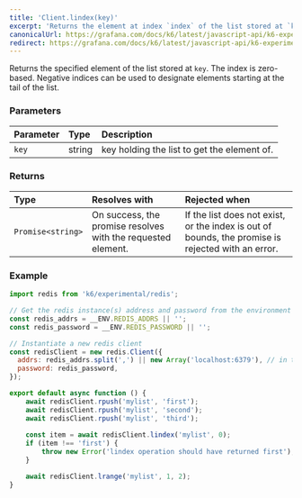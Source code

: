 ```yaml
---
title: 'Client.lindex(key)'
excerpt: 'Returns the element at index `index` of the list stored at `key`.'
canonicalUrl: https://grafana.com/docs/k6/latest/javascript-api/k6-experimental/redis/client/client-lindex/
redirect: https://grafana.com/docs/k6/latest/javascript-api/k6-experimental/redis/client/client-lindex/
---
```


Returns the specified element of the list stored at `key`. The index is zero-based. Negative indices can be used to designate elements starting at the tail of the list.

### Parameters

| Parameter | Type   | Description                                 |
| :-------- | :----- | :------------------------------------------ |
| `key`     | string | key holding the list to get the element of. |


### Returns

| Type              | Resolves with                                                | Rejected when                                                                                     |
| :---------------- | :----------------------------------------------------------- | :------------------------------------------------------------------------------------------------ |
| `Promise<string>` | On success, the promise resolves with the requested element. | If the list does not exist, or the index is out of bounds, the promise is rejected with an error. |

### Example

<CodeGroup labels={[]}>

```javascript
import redis from 'k6/experimental/redis';

// Get the redis instance(s) address and password from the environment
const redis_addrs = __ENV.REDIS_ADDRS || '';
const redis_password = __ENV.REDIS_PASSWORD || '';

// Instantiate a new redis client
const redisClient = new redis.Client({
  addrs: redis_addrs.split(',') || new Array('localhost:6379'), // in the form of 'host:port', separated by commas
  password: redis_password,
});

export default async function () {
    await redisClient.rpush('mylist', 'first');
    await redisClient.rpush('mylist', 'second');
    await redisClient.rpush('mylist', 'third');
    
    const item = await redisClient.lindex('mylist', 0);
    if (item !== 'first') {
        throw new Error('lindex operation should have returned first');
    }

    await redisClient.lrange('mylist', 1, 2);
}
```

</CodeGroup>